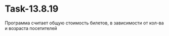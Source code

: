 # Task-13.8.19
Программа считает общую стоимость билетов, в зависимости от кол-ва и возраста посетителей
